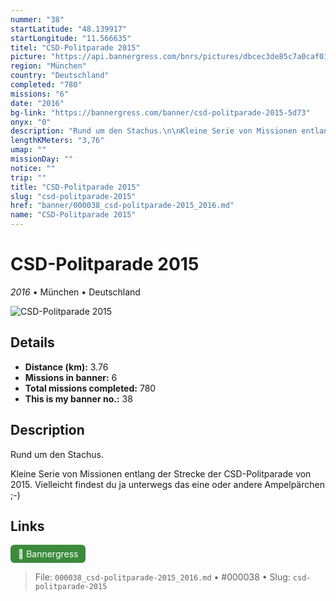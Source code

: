 ```yaml
---
nummer: "38"
startLatitude: "48.139917"
startLongitude: "11.566635"
titel: "CSD-Politparade 2015"
picture: "https://api.bannergress.com/bnrs/pictures/dbcec3de85c7a0caf0125695f0dc4c70"
region: "München"
country: "Deutschland"
completed: "780"
missions: "6"
date: "2016"
bg-link: "https://bannergress.com/banner/csd-politparade-2015-5d73"
onyx: "0"
description: "Rund um den Stachus.\n\nKleine Serie von Missionen entlang der Strecke der CSD-Politparade von 2015.\nVielleicht findest du ja unterwegs das eine oder andere Ampelpärchen ;-)"
lengthKMeters: "3,76"
umap: ""
missionDay: ""
notice: ""
trip: ""
title: "CSD-Politparade 2015"
slug: "csd-politparade-2015"
href: "banner/000038_csd-politparade-2015_2016.md"
name: "CSD-Politparade 2015"
---
```

# CSD-Politparade 2015

*2016* • München • Deutschland

![CSD-Politparade 2015](https://api.bannergress.com/bnrs/pictures/dbcec3de85c7a0caf0125695f0dc4c70)



## Details
- **Distance (km):** 3.76
- **Missions in banner:** 6
- **Total missions completed:** 780
- **This is my banner no.:** 38



## Description
Rund um den Stachus.

Kleine Serie von Missionen entlang der Strecke der CSD-Politparade von 2015.
Vielleicht findest du ja unterwegs das eine oder andere Ampelpärchen ;-)



## Links
<a href="https://bannergress.com/banner/csd-politparade-2015-5d73" target="_blank" style="display:inline-block;margin-right:8px;padding:6px 12px;background:#3c8b3c;color:#fff;text-decoration:none;border-radius:6px;">🔗 Bannergress</a>



> File: `000038_csd-politparade-2015_2016.md`
> • #000038
> • Slug: `csd-politparade-2015`

